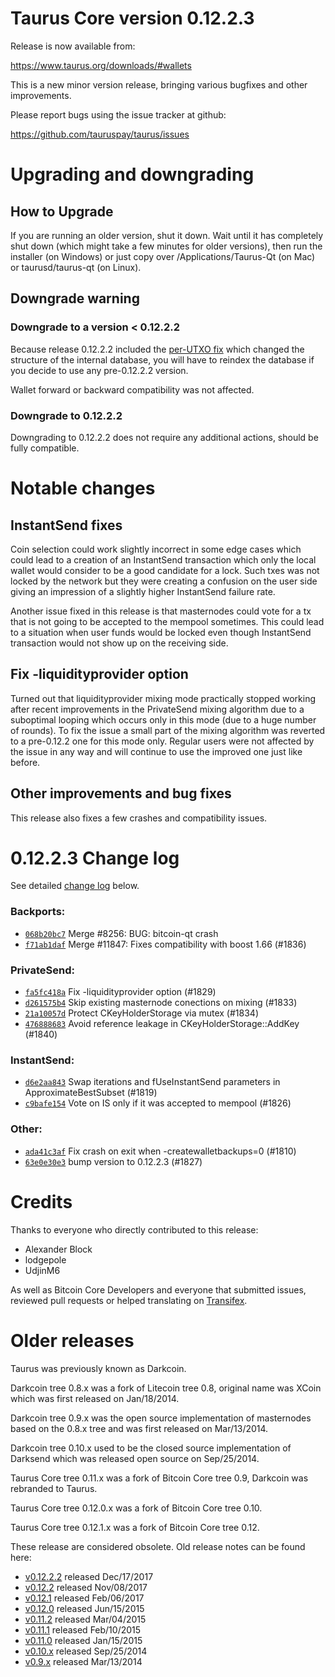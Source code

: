 Taurus Core version 0.12.2.3
==========================

Release is now available from:

  <https://www.taurus.org/downloads/#wallets>

This is a new minor version release, bringing various bugfixes and other
improvements.

Please report bugs using the issue tracker at github:

  <https://github.com/tauruspay/taurus/issues>


Upgrading and downgrading
=========================

How to Upgrade
--------------

If you are running an older version, shut it down. Wait until it has completely
shut down (which might take a few minutes for older versions), then run the
installer (on Windows) or just copy over /Applications/Taurus-Qt (on Mac) or
taurusd/taurus-qt (on Linux).

Downgrade warning
-----------------

### Downgrade to a version < 0.12.2.2

Because release 0.12.2.2 included the [per-UTXO fix](release-notes/taurus/release-notes-0.12.2.2.md#per-utxo-fix)
which changed the structure of the internal database, you will have to reindex
the database if you decide to use any pre-0.12.2.2 version.

Wallet forward or backward compatibility was not affected.

### Downgrade to 0.12.2.2

Downgrading to 0.12.2.2 does not require any additional actions, should be
fully compatible.

Notable changes
===============

InstantSend fixes
-----------------

Coin selection could work slightly incorrect in some edge cases which could
lead to a creation of an InstantSend transaction which only the local wallet
would consider to be a good candidate for a lock. Such txes was not locked by
the network but they were creating a confusion on the user side giving an
impression of a slightly higher InstantSend failure rate.

Another issue fixed in this release is that masternodes could vote for a tx
that is not going to be accepted to the mempool sometimes. This could lead to
a situation when user funds would be locked even though InstantSend transaction
would not show up on the receiving side.

Fix -liquidityprovider option
-----------------------------

Turned out that liquidityprovider mixing mode practically stopped working after
recent improvements in the PrivateSend mixing algorithm due to a suboptimal
looping which occurs only in this mode (due to a huge number of rounds). To fix
the issue a small part of the mixing algorithm was reverted to a pre-0.12.2 one
for this mode only. Regular users were not affected by the issue in any way and
will continue to use the improved one just like before.

Other improvements and bug fixes
--------------------------------

This release also fixes a few crashes and compatibility issues.


0.12.2.3 Change log
===================

See detailed [change log](https://github.com/tauruspay/taurus/compare/v0.12.2.2...tauruspay:v0.12.2.3) below.

### Backports:
- [`068b20bc7`](https://github.com/tauruspay/taurus/commit/068b20bc7) Merge #8256: BUG: bitcoin-qt crash
- [`f71ab1daf`](https://github.com/tauruspay/taurus/commit/f71ab1daf) Merge #11847: Fixes compatibility with boost 1.66 (#1836)

### PrivateSend:
- [`fa5fc418a`](https://github.com/tauruspay/taurus/commit/fa5fc418a) Fix -liquidityprovider option (#1829)
- [`d261575b4`](https://github.com/tauruspay/taurus/commit/d261575b4) Skip existing masternode conections on mixing (#1833)
- [`21a10057d`](https://github.com/tauruspay/taurus/commit/21a10057d) Protect CKeyHolderStorage via mutex (#1834)
- [`476888683`](https://github.com/tauruspay/taurus/commit/476888683) Avoid reference leakage in CKeyHolderStorage::AddKey (#1840)

### InstantSend:
- [`d6e2aa843`](https://github.com/tauruspay/taurus/commit/d6e2aa843) Swap iterations and fUseInstantSend parameters in ApproximateBestSubset (#1819)
- [`c9bafe154`](https://github.com/tauruspay/taurus/commit/c9bafe154) Vote on IS only if it was accepted to mempool (#1826)

### Other:
- [`ada41c3af`](https://github.com/tauruspay/taurus/commit/ada41c3af) Fix crash on exit when -createwalletbackups=0 (#1810)
- [`63e0e30e3`](https://github.com/tauruspay/taurus/commit/63e0e30e3) bump version to 0.12.2.3 (#1827)

Credits
=======

Thanks to everyone who directly contributed to this release:

- Alexander Block
- lodgepole
- UdjinM6

As well as Bitcoin Core Developers and everyone that submitted issues,
reviewed pull requests or helped translating on
[Transifex](https://www.transifex.com/projects/p/taurus/).


Older releases
==============

Taurus was previously known as Darkcoin.

Darkcoin tree 0.8.x was a fork of Litecoin tree 0.8, original name was XCoin
which was first released on Jan/18/2014.

Darkcoin tree 0.9.x was the open source implementation of masternodes based on
the 0.8.x tree and was first released on Mar/13/2014.

Darkcoin tree 0.10.x used to be the closed source implementation of Darksend
which was released open source on Sep/25/2014.

Taurus Core tree 0.11.x was a fork of Bitcoin Core tree 0.9,
Darkcoin was rebranded to Taurus.

Taurus Core tree 0.12.0.x was a fork of Bitcoin Core tree 0.10.

Taurus Core tree 0.12.1.x was a fork of Bitcoin Core tree 0.12.

These release are considered obsolete. Old release notes can be found here:

- [v0.12.2.2](release-notes/taurus/release-notes-0.12.2.2.md) released Dec/17/2017
- [v0.12.2](release-notes/taurus/release-notes-0.12.2.md) released Nov/08/2017
- [v0.12.1](release-notes/taurus/release-notes-0.12.1.md) released Feb/06/2017
- [v0.12.0](release-notes/taurus/release-notes-0.12.0.md) released Jun/15/2015
- [v0.11.2](release-notes/taurus/release-notes-0.11.2.md) released Mar/04/2015
- [v0.11.1](release-notes/taurus/release-notes-0.11.1.md) released Feb/10/2015
- [v0.11.0](release-notes/taurus/release-notes-0.11.0.md) released Jan/15/2015
- [v0.10.x](release-notes/taurus/release-notes-0.10.0.md) released Sep/25/2014
- [v0.9.x](release-notes/taurus/release-notes-0.9.0.md) released Mar/13/2014

